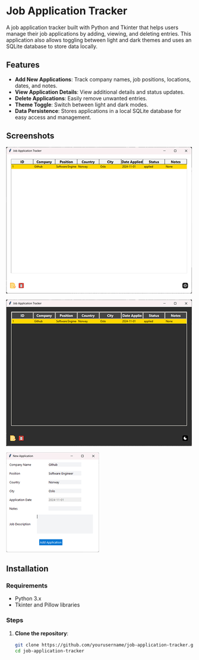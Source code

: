 # Job Application Tracker

A job application tracker built with Python and Tkinter that helps users manage their job applications by adding, viewing, and deleting entries. This application also allows toggling between light and dark themes and uses an SQLite database to store data locally.

## Features

- **Add New Applications**: Track company names, job positions, locations, dates, and notes.
- **View Application Details**: View additional details and status updates.
- **Delete Applications**: Easily remove unwanted entries.
- **Theme Toggle**: Switch between light and dark modes.
- **Data Persistence**: Stores applications in a local SQLite database for easy access and management.

## Screenshots

![Light Mode Screenshot](Screenshots/LT.png)

![Dark Mode Screenshot](Screenshots/DT.png)

![New Application Screenshot](Screenshots/NA.png)


## Installation

### Requirements

- Python 3.x
- Tkinter and Pillow libraries

### Steps

1. **Clone the repository**:

   ```bash
   git clone https://github.com/yourusername/job-application-tracker.git
   cd job-application-tracker
